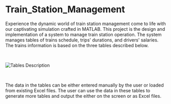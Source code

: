 # Train_Station_Management
<p>Experience the dynamic world of train station management come to life with our captivating simulation crafted in MATLAB.
This project is the design and implementation of a system to manage train station operation.
The system manages tables of trains schedule, trips' durations, and drivers' salaries.
The trains information is based on the three tables described below.</p>
<br>
<p>
<img src="https://github.com/MonaMohsen166/Train_Station_Management/assets/73717585/3bcb3d0d-e6d1-4db0-86e2-d101b4e50156" alt="Tables Description">
 </p>
<br>
<p>
The data in the tables can be either entered manually by the user or loaded from existing Excel files.
The user can use the data in these tables to generate more tables and output the either on the screen or as Excel files.
 </p>
